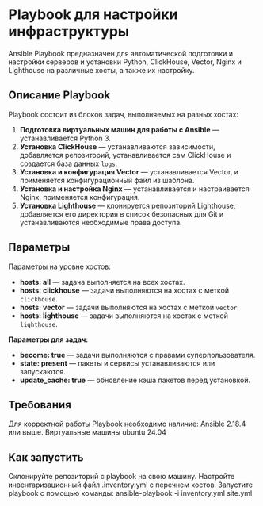 # Playbook для настройки инфраструктуры

Ansible Playbook предназначен для автоматической подготовки и настройки серверов и установки Python, ClickHouse, Vector, Nginx и Lighthouse на различные хосты, а также их настройку.

## Описание Playbook

Playbook состоит из блоков задач, выполняемых на разных хостах:

1. **Подготовка виртуальных машин для работы с Ansible** — устанавливается Python 3.
2. **Установка ClickHouse** — устанавливаются зависимости, добавляется репозиторий, устанавливается сам ClickHouse и создается база данных `logs`.
3. **Установка и конфигурация Vector** — устанавливается Vector, и применяется конфигурационный файл из шаблона.
4. **Установка и настройка Nginx** — устанавливается и настраивается Nginx, применяется конфигурация.
5. **Установка Lighthouse** — клонируется репозиторий Lighthouse, добавляется его директория в список безопасных для Git и устанавливаются необходимые права доступа.

## Параметры

Параметры на уровне хостов:

- **hosts: all** — задача выполняется на всех хостах.
- **hosts: clickhouse** — задачи выполняются на хостах с меткой `clickhouse`.
- **hosts: vector** — задачи выполняются на хостах с меткой `vector`.
- **hosts: lighthouse** — задачи выполняются на хостах с меткой `lighthouse`.

**Параметры для задач:**
- **become: true** — задачи выполняются с правами суперпользователя.
- **state: present** — пакеты и сервисы устанавливаются или запускаются.
- **update_cache: true** — обновление кэша пакетов перед установкой.



## Требования
Для корректной работы Playbook необходимо наличие:
Ansible 2.18.4 или выше.
Виртуальные машины ubuntu 24.04


## Как запустить
Склонируйте репозиторий с playbook на свою машину.
Настройте инвентаризационный файл .inventory.yml с перечнем хостов.
Запустите playbook с помощью команды:
ansible-playbook -i inventory.yml site.yml